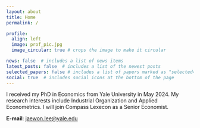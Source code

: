 ```yaml
---
layout: about
title: Home
permalink: /

profile:
  align: left
  image: prof_pic.jpg
  image_circular: true # crops the image to make it circular

news: false  # includes a list of news items
latest_posts: false  # includes a list of the newest posts
selected_papers: false # includes a list of papers marked as "selected={true}"
social: true  # includes social icons at the bottom of the page
---
```


I received my PhD in Economics from Yale University in May 2024. My research interests include Industrial Organization and Applied Econometrics. I will join Compass Lexecon as a Senior Economist.

**E-mail**: <jaewon.lee@yale.edu>
